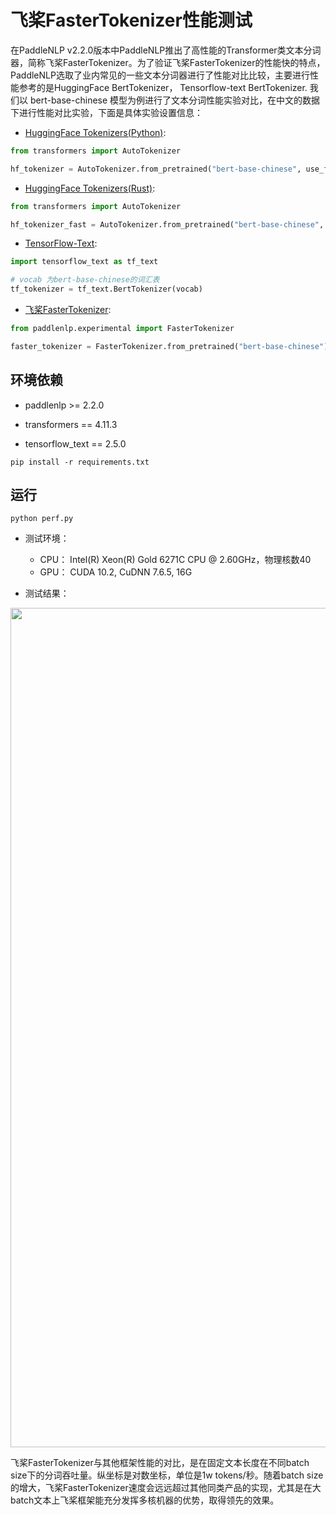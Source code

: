 # 飞桨FasterTokenizer性能测试

在PaddleNLP v2.2.0版本中PaddleNLP推出了高性能的Transformer类文本分词器，简称飞桨FasterTokenizer。为了验证飞桨FasterTokenizer的性能快的特点，PaddleNLP选取了业内常见的一些文本分词器进行了性能对比比较，主要进行性能参考的是HuggingFace BertTokenizer， Tensorflow-text BertTokenizer. 我们以 bert-base-chinese 模型为例进行了文本分词性能实验对比，在中文的数据下进行性能对比实验，下面是具体实验设置信息：
* [HuggingFace Tokenizers(Python)](https://github.com/huggingface/tokenizers): 

```python
from transformers import AutoTokenizer

hf_tokenizer = AutoTokenizer.from_pretrained("bert-base-chinese", use_fast=False)
```

* [HuggingFace Tokenizers(Rust)](https://github.com/huggingface/tokenizers): 

```python
from transformers import AutoTokenizer

hf_tokenizer_fast = AutoTokenizer.from_pretrained("bert-base-chinese", use_fast=True)
```

* [TensorFlow-Text](https://www.tensorflow.org/text/api_docs/python/text/BertTokenizer):

```python
import tensorflow_text as tf_text

# vocab 为bert-base-chinese的词汇表
tf_tokenizer = tf_text.BertTokenizer(vocab)
```

* [飞桨FasterTokenizer](https://github.com/PaddlePaddle/PaddleNLP/tree/develop/paddlenlp/experimental):

```python
from paddlenlp.experimental import FasterTokenizer

faster_tokenizer = FasterTokenizer.from_pretrained("bert-base-chinese")

```



## 环境依赖

* paddlenlp >= 2.2.0

* transformers == 4.11.3

* tensorflow_text == 2.5.0


```shell
pip install -r requirements.txt
```

## 运行

```shell
python perf.py
```

- 测试环境：

    * CPU： Intel(R) Xeon(R) Gold 6271C CPU @ 2.60GHz，物理核数40
    * GPU： CUDA 10.2, CuDNN 7.6.5, 16G

- 测试结果：


<center><img width="1343" alt="图片" src="https://user-images.githubusercontent.com/16698950/145664356-0b766d5a-9ff1-455a-bb85-1ee51e2ad77d.png"></center>

飞桨FasterTokenizer与其他框架性能的对比，是在固定文本长度在不同batch size下的分词吞吐量。纵坐标是对数坐标，单位是1w tokens/秒。随着batch size的增大，飞桨FasterTokenizer速度会远远超过其他同类产品的实现，尤其是在大batch文本上飞桨框架能充分发挥多核机器的优势，取得领先的效果。


